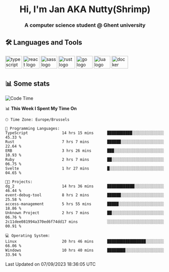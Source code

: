 <h1 align="center">Hi, I'm Jan AKA Nutty(Shrimp)</h1>
<h3 align="center">A computer science student @ Ghent university</h3>

<h2 align="left">🛠️ Languages and Tools</h2>

###

<div align="left">
  <img src="https://cdn.jsdelivr.net/gh/devicons/devicon/icons/typescript/typescript-original.svg" height="40" width="52" alt="typescript logo"  />
  <img src="https://cdn.jsdelivr.net/gh/devicons/devicon/icons/react/react-original.svg" height="40" width="52" alt="react logo"  />
  <img src="https://cdn.jsdelivr.net/gh/devicons/devicon/icons/sass/sass-original.svg" height="40" width="52" alt="sass logo"  />
  <img src="https://cdn.jsdelivr.net/gh/devicons/devicon/icons/rust/rust-plain.svg" height="40" width="52" alt="rust logo"  />
  <img src="https://cdn.jsdelivr.net/gh/devicons/devicon/icons/go/go-original.svg" height="40" width="52" alt="go logo"  />
  <img src="https://cdn.jsdelivr.net/gh/devicons/devicon/icons/lua/lua-original.svg" height="40" width="52" alt="lua logo"  />
  <img src="https://cdn.jsdelivr.net/gh/devicons/devicon/icons/docker/docker-original.svg" height="40" width="52" alt="docker logo"  />
</div>

<h2>📊 Some stats</h2>

<!--START_SECTION:waka-->
![Code Time](http://img.shields.io/badge/Code%20Time-3%2C663%20hrs%2045%20mins-blue)

📊 **This Week I Spent My Time On** 

```text
🕑︎ Time Zone: Europe/Brussels

💬 Programming Languages: 
TypeScript               14 hrs 15 mins      ███████████░░░░░░░░░░░░░░   45.33 % 
Rust                     7 hrs 7 mins        ██████░░░░░░░░░░░░░░░░░░░   22.64 % 
ERB                      3 hrs 26 mins       ███░░░░░░░░░░░░░░░░░░░░░░   10.93 % 
Ruby                     2 hrs 7 mins        ██░░░░░░░░░░░░░░░░░░░░░░░   06.75 % 
Svelte                   1 hr 27 mins        █░░░░░░░░░░░░░░░░░░░░░░░░   04.65 % 

🐱‍💻 Projects: 
dg_2                     14 hrs 36 mins      ████████████░░░░░░░░░░░░░   46.44 % 
event-debug-tool         8 hrs 2 mins        ██████░░░░░░░░░░░░░░░░░░░   25.58 % 
access-management        5 hrs 55 mins       █████░░░░░░░░░░░░░░░░░░░░   18.86 % 
Unknown Project          2 hrs 7 mins        ██░░░░░░░░░░░░░░░░░░░░░░░   06.76 % 
2c11dee081994a370ed6f74dd17 mins             ░░░░░░░░░░░░░░░░░░░░░░░░░   00.91 % 

💻 Operating System: 
Linux                    20 hrs 46 mins      █████████████████░░░░░░░░   66.06 % 
Windows                  10 hrs 40 mins      ████████░░░░░░░░░░░░░░░░░   33.94 % 
```


 Last Updated on 07/09/2023 18:36:05 UTC
<!--END_SECTION:waka-->
